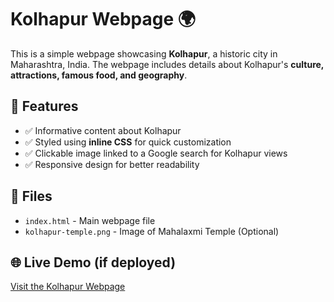 # Kolhapur Webpage 🌍

This is a simple webpage showcasing **Kolhapur**, a historic city in Maharashtra, India. The webpage includes details about Kolhapur's **culture, attractions, famous food, and geography**.

## 🚀 Features
- ✅ Informative content about Kolhapur
- ✅ Styled using **inline CSS** for quick customization
- ✅ Clickable image linked to a Google search for Kolhapur views
- ✅ Responsive design for better readability

## 📂 Files
- `index.html` - Main webpage file
- `kolhapur-temple.png` - Image of Mahalaxmi Temple (Optional)

## 🌐 Live Demo (if deployed)
[Visit the Kolhapur Webpage](https://github.com/Vaishu-0910/Kolhapur-Webpage)




